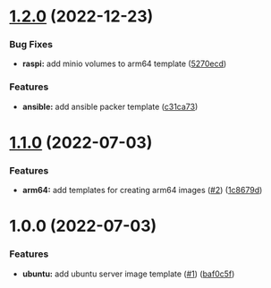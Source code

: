 # [1.2.0](https://github.com/brucellino/packer-templates/compare/v1.1.0...v1.2.0) (2022-12-23)


### Bug Fixes

* **raspi:** add minio volumes to arm64 template ([5270ecd](https://github.com/brucellino/packer-templates/commit/5270ecd1ff79947148b57e60631608e14f137566))


### Features

* **ansible:** add ansible packer template ([c31ca73](https://github.com/brucellino/packer-templates/commit/c31ca73e74ea24f22db497202e0d4b9c49297e4e))

# [1.1.0](https://github.com/brucellino/packer-templates/compare/v1.0.0...v1.1.0) (2022-07-03)


### Features

* **arm64:** add templates for creating arm64 images ([#2](https://github.com/brucellino/packer-templates/issues/2)) ([1c8679d](https://github.com/brucellino/packer-templates/commit/1c8679d463a0a9165b1a91819be6cad726b13018))

# 1.0.0 (2022-07-03)


### Features

* **ubuntu:** add ubuntu server image template ([#1](https://github.com/brucellino/packer-templates/issues/1)) ([baf0c5f](https://github.com/brucellino/packer-templates/commit/baf0c5fc2e2aa47cd5a9cdb371d4777cad495355))
